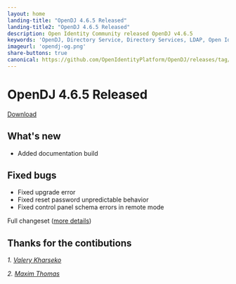 ```yaml
---
layout: home
landing-title: "OpenDJ 4.6.5 Released"
landing-title2: "OpenDJ 4.6.5 Released"
description: Open Identity Community released OpenDJ v4.6.5
keywords: 'OpenDJ, Directory Service, Directory Services, LDAP, Open Identity Platform, OpenIDM'
imageurl: 'opendj-og.png'
share-buttons: true
canonical: https://github.com/OpenIdentityPlatform/OpenDJ/releases/tag/4.6.5
---
```

# OpenDJ 4.6.5 Released
[Download](https://github.com/OpenIdentityPlatform/OpenDJ/releases/tag/4.6.5)

## What's new
* Added documentation build

## Fixed bugs
* Fixed upgrade error
* Fixed reset password unpredictable behavior
* Fixed control panel schema errors in remote mode

Full changeset ([more details](https://github.com/OpenIdentityPlatform/OpenDJ/compare/4.6.4...4.6.5))

## Thanks for the contibutions

<i id="vharseko"><i>1. <a href="https://github.com/vharseko" target="_blank">Valery Kharseko</a></i>

<i id="maximthomas"><i>2. <a href="https://github.com/maximthomas" target="_blank">Maxim Thomas</a></i>


